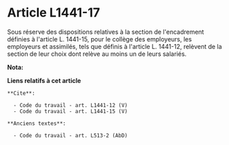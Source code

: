 # Article L1441-17

Sous réserve des dispositions relatives à la section de l'encadrement définies à l'article L. 1441-15, pour le collège des
employeurs, les employeurs et assimilés, tels que définis à l'article L. 1441-12, relèvent de la section de leur choix dont
relève au moins un de leurs salariés.

**Nota:**



**Liens relatifs à cet article**

	**Cite**:

	  - Code du travail - art. L1441-12 (V)
	  - Code du travail - art. L1441-15 (V)

	**Anciens textes**:

	  - Code du travail - art. L513-2 (AbD)
